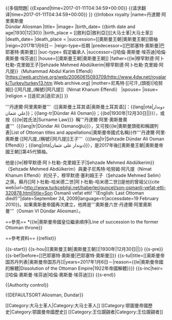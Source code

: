 {{多個問題|
{{Expand|time=2017-01-11T04:34:59+00:00}}
{{请求翻译|time=2017-01-11T04:34:59+00:00}}
}} 
{{Infobox royalty
|name=丹達爾·阿里奧斯曼<br>Dündar Aliosman
|title=
|image=
|birth_date= {{birth date and age|1930|12|30}}
|birth_place = [[敘利亞|敘利亞]][[大马士革|大马士革]]
|death_date= 
|death_place = 
|succession=[[奧斯曼王朝|奧斯曼王朝]]領袖
|reign=2017年1月6日－
|reign-type=任期
|predecessor=[[巴耶塞特·奧斯曼|巴耶塞特·奧斯曼]]
|suc-type= 假定繼承人
|successor=[[哈倫·奧斯曼·埃芬迪|哈倫·奧斯曼·埃芬迪]]
|house=[[奧斯曼王朝|奧斯曼王朝]]
|father={{le|穆罕默德·阿卜杜勒-克里姆王子|Şehzade Mehmed Abdülkerim|穆罕默德·阿卜杜勒·克里姆·阿凡提}}（Muhammad Abdul Karim Effendi）<ref>[https://web.archive.org/web/20060615093709/http://www.4dw.net/royalark/Turkey/turkey13.htm Web.archive.org]</ref>
|mother=尼馬特·[[可汗_(頭銜)|哈努姆]]·[[阿凡提_(稱號)|阿凡提]]（Nimat Khanum Effendi）
|spouse=
|issue=
|religion = [[遜尼派|遜尼派]]
}}

'''丹達爾·阿里奧斯曼'''（[[奥斯曼土耳其语|奥斯曼土耳其语]]：{{lang|ota|دوندار علي عثمان}}；{{lang-tr|Dündar Ali Osman}}；{{bd|1930年|12月30日||}}），或按《{{le|姓氏法|Surname Law}}》稱'''丹達爾·阿里·奧斯曼奧盧'''（{{lang|tr|Dündar Ali Osmanoğlu}}），又可按{{le|奧斯曼頭銜和稱謂列表|List of Ottoman titles and appellations|奧斯曼帝國式名稱}}作'''丹達爾·阿里·奧斯曼·[[阿凡提_(稱號)|阿凡提]]王子'''（{{lang|tr|Şehzade Dündar Ali Osman Effendi}}；{{lang|ota|دوندار علي عثمان}}），是2017年後[[奧斯曼王朝|奧斯曼帝國王朝]]第45代領袖。

他是{{le|穆罕默德·阿卜杜勒-克里姆王子|Şehzade Mehmed Abdülkerim}}（Şehzade Mehmed Abdülkerim）與妻子尼馬特·哈努姆·阿凡提（Nimat Khanum Effendi）的兒子，穆罕默德·塞利姆王子（Şehzade Mehmed Selim）之孫，蘇丹[[阿卜杜勒-哈米德二世|阿卜杜勒-哈米德二世]]是他的曾祖父<ref>{{cite web|url=http://www.turkcebilgi.net/haberler/guncel/son-osmanli-vefat-etti-320878.html|title=Son Osmanli vefat etti! ''(English: Last Ottoman died!)''|date=September 24, 2009|language=tr|accessdate=19 February 2010}}</ref>。如果奧斯曼帝國再次建立，他將是'''奧斯曼六世·丹達爾·阿里奧斯曼'''（Osman VI Dündar Aliosman）。

==參見==
*{{le|奧斯曼帝國皇位繼承順序|Line of succession to the former Ottoman throne}}

==參考資料==
{{reflist}}

{{s-start}}
{{s-hou|[[奧斯曼王朝|奧斯曼王朝]]|1930年|12月30日||}}
{{s-pre}}
{{s-bef|before=[[巴耶塞特·奧斯曼|巴耶塞特·奧斯曼]]}}
{{s-tul|title=[[奥斯曼帝国苏丹列表|奥斯曼帝国苏丹]]|years=2017年1月6日－|reason={{le|奧斯曼帝國的解體|Dissolution of the Ottoman Empire|1922年帝國解體}}}}
{{s-inc|heir=[[哈倫·奧斯曼·埃芬迪|哈倫·奧斯曼·埃芬迪]]}}
{{s-end}}

{{Authority control}}

{{DEFAULTSORT:Aliosman, Dundar}}

[[Category:大马士革人|Category:大马士革人]]
[[Category:鄂圖曼帝國歷史|Category:鄂圖曼帝國歷史]]
[[Category:王位覬覦者|Category:王位覬覦者]]
